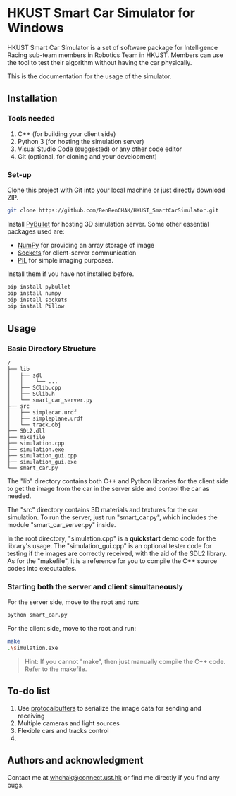# HKUST Smart Car Simulator for **Windows**

HKUST Smart Car Simulator is a set of software package for Intelligence Racing sub-team members in Robotics Team in HKUST. Members can use the tool to test their algorithm without having the car physically.

This is the documentation for the usage of the simulator.

## Installation

### Tools needed

1. C++ (for building your client side)
2. Python 3 (for hosting the simulation server)
3. Visual Studio Code (suggested) or any other code editor
4. Git (optional, for cloning and your development)

### Set-up

Clone this project with Git into your local machine or just directly download ZIP.

```bash
git clone https://github.com/BenBenCHAK/HKUST_SmartCarSimulator.git
```

Install [PyBullet](https://pybullet.org/wordpress/) for hosting 3D simulation server. Some other essential packages used are:
- [NumPy](https://numpy.org/install/) for providing an array storage of image
- [Sockets](https://pypi.org/project/sockets/) for client-server communication
- [PIL](https://pypi.org/project/Pillow/) for simple imaging purposes.

Install them if you have not installed before.

```bash
pip install pybullet
pip install numpy
pip install sockets
pip install Pillow
```

## Usage

### Basic Directory Structure

```
/
├── lib
│   ├── sdl
│   │    └── ...
│   ├── SClib.cpp
│   ├── SClib.h
│   └── smart_car_server.py
├── src
│   ├── simplecar.urdf
│   ├── simpleplane.urdf
│   └── track.obj
├── SDL2.dll
├── makefile
├── simulation.cpp
├── simulation.exe
├── simulation_gui.cpp
├── simulation_gui.exe
└── smart_car.py
```

The "lib" directory contains both C++ and Python libraries for the client side to get the image from the car in the server side and control the car as needed.

The "src" directory contains 3D materials and textures for the car simulation. To run the server, just run "smart_car.py", which includes the module "smart_car_server.py" inside.

In the root directory, "simulation.cpp" is a **quickstart** demo code for the library's usage. The "simulation_gui.cpp" is an optional tester code for testing if the images are correctly received, with the aid of the SDL2 library. As for the "makefile", it is a reference for you to compile the C++ source codes into executables.

### Starting both the server and client simultaneously

For the server side, move to the root and run:
```bash
python smart_car.py
```

For the client side, move to the root and run:
```bash
make
.\simulation.exe
```

> Hint: If you cannot "make", then just manually compile the C++ code. Refer to the makefile.

## To-do list
1. Use [protocalbuffers](https://github.com/protocolbuffers/protobuf) to serialize the image data for sending and receiving
2. Multiple cameras and light sources
3. Flexible cars and tracks control
4. 

<!-- ## Contributing
Pull requests are welcome. For major changes, please open an issue first to discuss what you would like to change. -->

## Authors and acknowledgment
Contact me at <whchak@connect.ust.hk> or find me directly if you find any bugs.

<!-- 
## License
[MIT](https://choosealicense.com/licenses/mit/) -->
